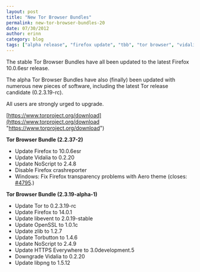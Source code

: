 ```yaml
---
layout: post
title: "New Tor Browser Bundles"
permalink: new-tor-browser-bundles-20
date: 07/30/2012
author: erinn
category: blog
tags: ["alpha release", "firefox update", "tbb", "tor browser", "vidalia releases"]
---
```


The stable Tor Browser Bundles have all been updated to the latest Firefox 10.0.6esr release.

The alpha Tor Browser Bundles have also (finally) been updated with numerous new pieces of software, including the latest Tor release candidate (0.2.3.19-rc).

All users are strongly urged to upgrade.

[https://www.torproject.org/download](https://www.torproject.org/download "https://www.torproject.org/download")

**Tor Browser Bundle (2.2.37-2)**

- Update Firefox to 10.0.6esr
- Update Vidalia to 0.2.20
- Update NoScript to 2.4.8
- Disable Firefox crashreporter
- Windows: Fix Firefox transparency problems with Aero theme (closes: [#4795](https://bugs.torproject.org/4795).)

**Tor Browser Bundle (2.3.19-alpha-1)**

- Update Tor to 0.2.3.19-rc
- Update Firefox to 14.0.1
- Update libevent to 2.0.19-stable
- Update OpenSSL to 1.0.1c
- Update zlib to 1.2.7
- Update Torbutton to 1.4.6
- Update NoScript to 2.4.9
- Update HTTPS Everywhere to 3.0development.5
- Downgrade Vidalia to 0.2.20
- Update libpng to 1.5.12

